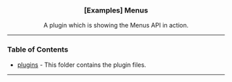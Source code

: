   <h3 align="center">[Examples] Menus</h3>

  <p align="center">
    A plugin which is showing the Menus API in action.
    <br/>
  </p>
</p>

---

### Table of Contents

- [plugins](./plugins) - This folder contains the plugin files.

---
